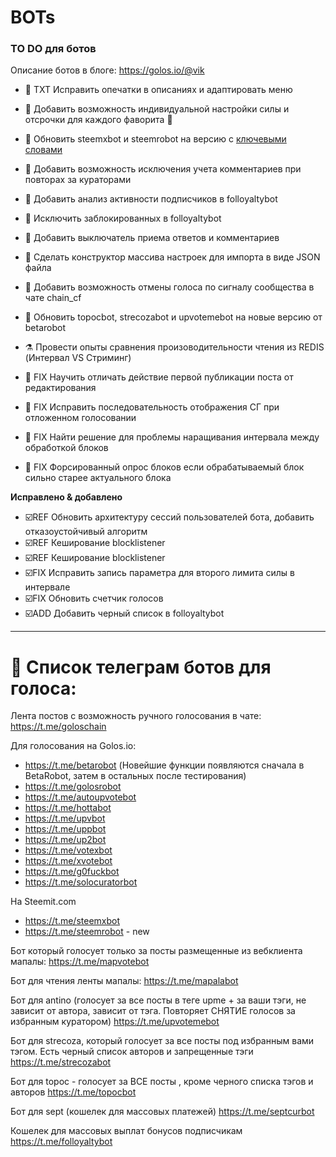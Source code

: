 # BOTs
### TO DO для ботов

Описание ботов в блоге: https://golos.io/@vik


* 📑 TXT Исправить опечатки в описаниях и адаптировать меню 
* 🔬 Добавить возможность индивидуальной настройки силы и отсрочки для каждого фаворита 🔌
* 🔄 Обновить steemxbot и steemrobot на версию с [ключевыми словами](https://golos.io/ru--golos/@vik/v-betarobot-dobavlen-novyi-funkcional-prizyv-kita-golosovanie-po-klyuchevym-slovam-v-kommentariyakh-i-uchastie-v-programmakh#@rubin/re-vik-v-betarobot-dobavlen-novyi-funkcional-prizyv-kita-golosovanie-po-klyuchevym-slovam-v-kommentariyakh-i-uchastie-v-programmakh-20170923t213758902z)
* 🔬 Добавить возможность исключения учета комментариев при повторах за кураторами 
* 🔬 Добавить анализ активности подписчиков в folloyaltybot
* 🔬 Исключить заблокированных в folloyaltybot 
* 🔬 Добавить выключатель приема ответов и комментариев
* 🔬 Сделать конструктор массива настроек для импорта в виде JSON файла
* 🔬 Добавить возможность отмены голоса по сигналу сообщества в чате chain_cf
* 🔄 Обновить topocbot, strecozabot и upvotemebot на новые версию от betarobot
* ⚗️ Провести опыты сравнения произоводительности чтения из REDIS (Интервал VS Стриминг)

* 💊 FIX Научить отличать действие первой публикации поста от редактирования
* 💊 FIX Исправить последовательность отображения СГ при отложенном голосовании 
* 💊 FIX Найти решение для проблемы наращивания интервала между обработкой блоков 
* 💊 FIX Форсированный опрос блоков если обрабатываемый блок сильно старее актуального блока 


**Исправлено & добавлено**
* ☑️REF Обновить архитектуру сессий пользователей бота, добавить отказоустойчивый алгоритм 
* ☑️REF Кеширование blocklistener
* ☑️REF Кеширование blocklistener
* ☑️FIX Исправить запись параметра для второго лимита силы в интервале
* ☑️FIX Обновить счетчик голосов 
* ☑️ADD Добавить черный список в folloyaltybot 
***

# 📡 Список телеграм ботов для голоса:
Лента постов с возможность ручного голосования в чате:
https://t.me/goloschain

Для голосования на Golos.io:
* https://t.me/betarobot (Новейшие функции появляются сначала в BetaRobot, затем в остальных после тестирования)  
* https://t.me/golosrobot 
* https://t.me/autoupvotebot
* https://t.me/hottabot
* https://t.me/upvbot
* https://t.me/uppbot
* https://t.me/up2bot 
* https://t.me/votexbot 
* https://t.me/xvotebot
* https://t.me/g0fuckbot 
* https://t.me/solocuratorbot 

На Steemit.com
* https://t.me/steemxbot
* https://t.me/steemrobot - new

Бот который голосует только за посты размещенные из вебклиента мапалы:
https://t.me/mapvotebot

Бот для чтения ленты мапалы:
https://t.me/mapalabot 

Бот для antino (голосует за все посты в теге upme + за ваши тэги, не зависит от автора, зависит от тэга. Повторяет СНЯТИЕ голосов за избранным куратором) 
https://t.me/upvotemebot

Бот для strecoza, который голосует за все посты под избранным вами тэгом. Есть черный список авторов и запрещенные тэги
https://t.me/strecozabot

Бот для topoc - голосует за ВСЕ посты , кроме черного списка тэгов и авторов
https://t.me/topocbot


Бот для sept  (кошелек для массовых платежей) 
https://t.me/septcurbot

Кошелек для массовых выплат бонусов подписчикам
https://t.me/folloyaltybot


